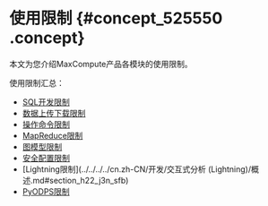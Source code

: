 # 使用限制 {#concept_525550 .concept}

本文为您介绍MaxCompute产品各模块的使用限制。

使用限制汇总：

-   [SQL开发限制](../../../../cn.zh-CN/开发/SQL及函数/SQL概述.md#section_zrv_jcm_sfb)
-   [数据上传下载限制](../../../../cn.zh-CN/开发/数据上传下载/数据上传下载概述.md#section_epm_d5m_sfb)
-   [操作命令限制](../../../../cn.zh-CN/开发/常用命令/常用命令列表.md#section_c4f_tvm_sfb)
-   [MapReduce限制](../../../../cn.zh-CN/开发/MapReduce/概要/MapReduce概述.md#section_fcf_mcn_sfb)
-   [图模型限制](../../../../cn.zh-CN/开发/MapReduce/概要/MapReduce概述.md#section_fcf_mcn_sfb)
-   [安全配置限制](../../../../cn.zh-CN/管理/安全功能详解/目标用户.md#section_xng_nhn_sfb)
-   [Lightning限制](../../../../cn.zh-CN/开发/交互式分析 (Lightning)/概述.md#section_h22_j3n_sfb)
-   [PyODPS限制](../../../../cn.zh-CN/开发/PyODPS/安装指南.md#section_p1j_xbr_sfb)

